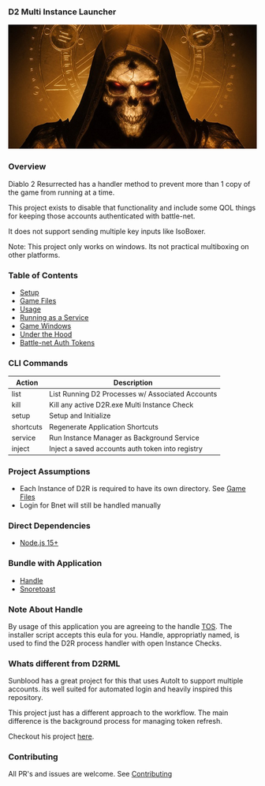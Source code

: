 ### D2 Multi Instance Launcher
![Example](./assets/d2-yellow-med.jpg)

### Overview
Diablo 2 Resurrected has a handler method to prevent more than 1 copy of the game from running at a time. 

This project exists to disable that functionality and include some QOL things for keeping those accounts authenticated with battle-net. 


It does not support sending multiple key inputs like IsoBoxer. 

Note: This project only works on windows. Its not practical multiboxing on other platforms.


### Table of Contents
- [Setup](./docs/setup.md)
- [Game Files](./docs/game-files.md)
- [Usage](./docs/usage.md)
- [Running as a Service](./docs/service.md)
- [Game Windows](./docs/game-windows.md)
- [Under the Hood](./docs/under-the-hood.md)
- [Battle-net Auth Tokens](./docs/bnet-tokens.md)

### CLI Commands
| Action | Description |
| --- | ----------- |
| list | List Running D2 Processes w/ Associated Accounts |
| kill | Kill any active D2R.exe Multi Instance Check |
| setup | Setup and Initialize  |
| shortcuts | Regenerate Application Shortcuts |
| service | Run Instance Manager as Background Service |
| inject | Inject a saved accounts auth token into registry |

### Project Assumptions
- Each Instance of D2R is required to have its own directory. See [Game Files](./docs/game-files.md)
- Login for Bnet will still be handled manually

### Direct Dependencies
- [Node.js 15+](https://nodejs.org/en/)


### Bundle with Application
- [Handle](https://docs.microsoft.com/en-us/sysinternals/downloads/handle)
- [Snoretoast](https://github.com/KDE/snoretoast) 


### Note About Handle
By usage of this application you are agreeing to the handle [TOS](https://docs.microsoft.com/en-us/sysinternals/license-terms). The installer script accepts this eula for you. Handle, appropriatly named, is used to find the D2R process handler with open Instance Checks.

### Whats different from D2RML
Sunblood has a great project for this that uses AutoIt to support multiple accounts. its well suited for automated login and heavily inspired this repository.

This project just has a different approach to the workflow. The main difference is the background process for managing token refresh.

Checkout his project [here](https://github.com/Sunblood/D2RML). 


### Contributing
All PR's and issues are welcome. See [Contributing](./docs/contributing.md)